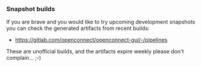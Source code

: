 ### Snapshot builds

If you are brave and you would like to try upcoming development snapshots
you can check the generated artifacts from recent builds:

 - https://gitlab.com/openconnect/openconnect-gui/-/pipelines

These are unofficial builds, and the artifacts expire weekly please don't complain... ;-)


